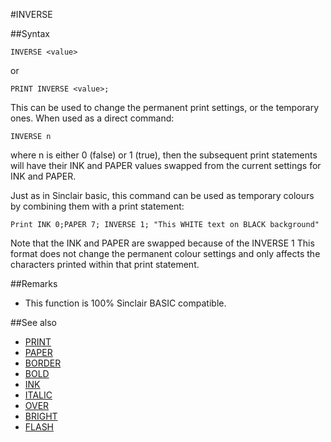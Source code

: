 #INVERSE

##Syntax
```
INVERSE <value>
```

or

```
PRINT INVERSE <value>;
```
This can be used to change the permanent print settings, or the temporary ones. When used as a direct command:


```
INVERSE n
```

where n is either 0 (false) or 1 (true), then the subsequent print statements will have their
INK and PAPER values swapped from the current settings for INK and PAPER.

Just as in Sinclair basic, this command can be used as temporary colours by combining them with a print statement:

```
Print INK 0;PAPER 7; INVERSE 1; "This WHITE text on BLACK background"
```

Note that the INK and PAPER are swapped because of the INVERSE 1
This format does not change the permanent colour settings and only
affects the characters printed within that print statement.

##Remarks
* This function is 100% Sinclair BASIC compatible.

##See also
* [PRINT](print.md)
* [PAPER](paper.md)
* [BORDER](border.md)
* [BOLD](bold.md)
* [INK](ink.md)
* [ITALIC](italic.md)
* [OVER](over.md)
* [BRIGHT](bright.md)
* [FLASH](flash.md)
